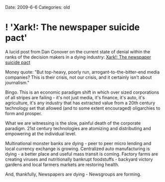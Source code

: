 Date: 2009-6-6
Categories: old

# ! 'Xark!: The newspaper suicide pact'

A lucid post from Dan Conover on the current state of denial within the ranks of the decision makers in a dying industry: <a href="http://xark.typepad.com/my_weblog/2009/06/the-newspaper-suicide-pact.html">Xark!: The newspaper suicide pact</a>

Money quote: "But top-heavy, poorly run, arrogant-to-the-bitter-end media companies? This is their crisis, not our crisis, and it certainly isn't about journalism."

Bingo.  This is an economic paradigm shift in which over sized corporations of all stripes are failing - it's not just media, it's finance, it's auto, it's agriculture, it's any industry that has extracted value from a 20th century technology set that allowed (and to some extent encouraged) oligarchies to form and prosper.  

What we are witnessing is the slow, painful death of the corporate paradigm. 21st century technologies are atomizing and distributing and empowering at the individual level. 

Multinational monster banks are dying - peer to peer micro lending and local currency exchange is growing.  Centralized auto manufacturing is dying - a better place and useful mass transit is coming. Factory farms are creating viruses and nutritionally bankrupt foodstuffs - backyard victory gardens and local farmers markets are restoring health. 

And, thankfully, Newspapers are dying - Newsgroups are forming.  
